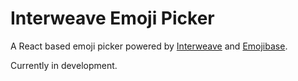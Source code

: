 # Interweave Emoji Picker

A React based emoji picker powered by [Interweave](https://github.com/milesj/interweave)
and [Emojibase](https://github.com/milesj/emojibase).

Currently in development.
